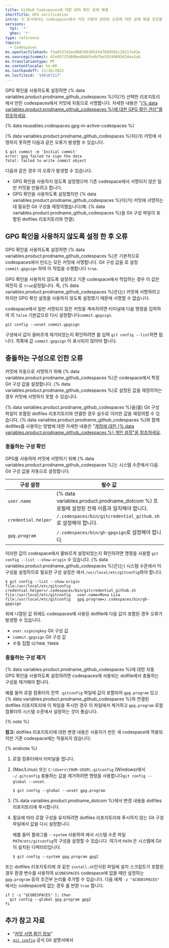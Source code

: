 ```yaml
---
title: GitHub Codespaces에 대한 GPG 확인 문제 해결
shortTitle: GPG verification
intro: 이 문서에서는 codespaces에서 커밋 서명과 관련된 오류에 대한 문제 해결 조언을 제공합니다.
versions:
  fpt: '*'
  ghec: '*'
type: reference
topics:
  - Codespaces
ms.openlocfilehash: f3a6537d1ee9087803054347689591c2b217e42e
ms.sourcegitcommit: 47e03737d09bed84dfedb7be5924d893d34ea1a8
ms.translationtype: MT
ms.contentlocale: ko-KR
ms.lasthandoff: 11/16/2022
ms.locfileid: '148167117'
---
```

GPG 확인을 사용하도록 설정하면 {% data variables.product.prodname_github_codespaces %}이(가) 선택한 리포지토리에서 만든 codespaces에서 커밋에 자동으로 서명합니다. 자세한 내용은 "[{% data variables.product.prodname_github_codespaces %}에 대한 GPG 확인 관리"를 참조하세요](/codespaces/managing-your-codespaces/managing-gpg-verification-for-github-codespaces).

{% data reusables.codespaces.gpg-in-active-codespaces %}

{% data variables.product.prodname_github_codespaces %}이(가) 커밋에 서명하지 못하면 다음과 같은 오류가 발생할 수 있습니다.

```Shell
$ git commit -m 'Initial commit'
error: gpg failed to sign the data
fatal: failed to write commit object
```

다음과 같은 경우 이 오류가 발생할 수 있습니다. 

- GPG 확인을 사용하지 않도록 설정했으며 기존 codespace에서 서명되지 않은 일반 커밋을 만들려고 합니다.
- GPG 확인을 사용하도록 설정했지만 {% data variables.product.prodname_github_codespaces %}이(가) 커밋에 서명하는 데 필요한 Git 구성을 재정의했습니다(예: {% data variables.product.prodname_github_codespaces %}을 Git 구성 파일이 포함된 dotfiles 리포지토리와 연결).

## GPG 확인을 사용하지 않도록 설정 한 후 오류

GPG 확인을 사용하도록 설정하면 {% data variables.product.prodname_github_codespaces %}은 기본적으로 codespaces에서 만드는 모든 커밋에 서명합니다. Git 구성 값을 로 설정 `commit.gpgsign` 하여 이 작업을 수행합니다 `true`.

GPG 확인을 사용하지 않도록 설정하고 기존 codespace에서 작업하는 경우 이 값은 여전히 로 `true`설정됩니다. 즉, {% data variables.product.prodname_github_codespaces %}은(는) 커밋에 서명하려고 하지만 GPG 확인 설정을 사용하지 않도록 설정했기 때문에 서명할 수 없습니다.

codespace에서 일반 서명되지 않은 커밋을 계속하려면 터미널에 다음 명령을 입력하여 의 `false` 기본값으로 다시 설정합니다`commit.gpgsign`.

```Shell{:copy}
git config --unset commit.gpgsign
```

구성에서 값이 올바르게 제거되었는지 확인하려면 를 입력 `git config --list`하면 됩니다. 목록에 값 `commit.gpgsign` 이 표시되지 않아야 합니다.

## 충돌하는 구성으로 인한 오류

커밋에 자동으로 서명하기 위해 {% data variables.product.prodname_github_codespaces %}은 codespace에서 특정 Git 구성 값을 설정합니다. {% data variables.product.prodname_github_codespaces %}로 설정된 값을 재정의하는 경우 커밋에 서명하지 못할 수 있습니다. 

{% data variables.product.prodname_github_codespaces %}을(를) Git 구성 파일이 포함된 dotfiles 리포지토리와 연결한 경우 실수로 이러한 값을 재정의할 수 있습니다. {% data variables.product.prodname_github_codespaces %}와 함께 dotfiles를 사용하는 방법에 대한 자세한 내용은 "[계정에 대한 {% data variables.product.prodname_github_codespaces %} 개인 설정"을 참조하세요](/codespaces/customizing-your-codespace/personalizing-github-codespaces-for-your-account#dotfiles).

### 충돌하는 구성 확인

GPG를 사용하여 커밋에 서명하기 위해 {% data variables.product.prodname_github_codespaces %}는 시스템 수준에서 다음 Git 구성 값을 자동으로 설정합니다.

| 구성 설정 | 필수 값 |
| --------------------- | -------------- |
| `user.name` | {% data variables.product.prodname_dotcom %} 프로필에 설정된 전체 이름과 일치해야 합니다. |
| `credential.helper` | `/.codespaces/bin/gitcredential_github.sh`로 설정해야 합니다. |
| `gpg.program` | `/.codespaces/bin/gh-gpgsign`로 설정해야 합니다. |

이러한 값이 codespace에서 올바르게 설정되었는지 확인하려면 명령을 사용할 `git config --list --show-origin` 수 있습니다. {% data variables.product.prodname_github_codespaces %}은(는) 시스템 수준에서 이 구성을 설정하므로 필요한 구성 설정은 에서 `/usr/local/etc/gitconfig`와야 합니다.

```Shell
$ git config --list --show-origin
file:/usr/local/etc/gitconfig   credential.helper=/.codespaces/bin/gitcredential_github.sh
file:/usr/local/etc/gitconfig   user.name=Mona Lisa
file:/usr/local/etc/gitconfig   gpg.program=/.codespaces/bin/gh-gpgsign
```

위에 나열된 값 외에도 codespaces에 사용된 dotfile에 다음 값이 포함된 경우 오류가 발생할 수 있습니다.

- `user.signingkey` Git 구성 값
- `commit.gpgsign` Git 구성 값
- 수동 집합 `GITHUB_TOKEN`

### 충돌하는 구성 제거

{% data variables.product.prodname_github_codespaces %}에 대한 자동 GPG 확인을 사용하도록 설정하려면 codespaces에 사용되는 dotfile에서 충돌하는 구성을 제거해야 합니다.

예를 들어 로컬 컴퓨터의 전역 `.gitconfig` 파일에 값이 포함되어 `gpg.program` 있고 {% data variables.product.prodname_github_codespaces %}와 연결된 dotfiles 리포지토리에 이 파일을 푸시한 경우 이 파일에서 제거하고 `gpg.program` 로컬 컴퓨터의 시스템 수준에서 설정하는 것이 좋습니다.

{% note %}

**참고:** dotfiles 리포지토리에 대한 변경 내용은 사용자가 만든 새 codespace에 적용되지만 기존 codespace에는 적용되지 않습니다.

{% endnote %}

1. 로컬 컴퓨터에서 터미널을 엽니다.
2. (Mac/Linux) 또는 `C:\Users\YOUR-USER\.gitconfig` (Windows)에서 `~/.gitconfig` 충돌하는 값을 제거하려면 명령을 사용합니다`git config --global --unset`.

   ```Shell
   $ git config --global --unset gpg.program
   ```
3. {% data variables.product.prodname_dotcom %}에서 변경 내용을 dotfiles 리포지토리에 푸시합니다.
4. 필요에 따라 로컬 구성을 유지하려면 dotfiles 리포지토리에 푸시하지 않는 Git 구성 파일에서 값을 다시 설정합니다. 

   예를 들어 플래그를 `--system` 사용하여 에서 시스템 수준 파일 `PATH/etc/gitconfig`의 구성을 설정할 수 있습니다. 여기서 `PATH` 은 시스템에 Git이 설치된 디렉터리입니다.
   
   ```Shell
   $ git config --system gpg.program gpg2
   ```

또는 dotfiles 리포지토리에 과 같은 `install.sh`인식된 파일에 설치 스크립트가 포함된 경우 환경 변수를 사용하여 `$CODESPACES` codespace에 없을 때만 설정하는 `gpg.program` 등의 조건부 논리를 추가할 수 있습니다. 다음 예제 `-z "$CODESPACES"` 에서는 codespace에 없는 경우 를 반환 `true` 합니다.

```Shell{:copy}
if [ -z "$CODESPACES" ]; then
  git config --global gpg.program gpg2
fi
```

## 추가 참고 자료
- “[커밋 서명 확인 정보](/authentication/managing-commit-signature-verification/about-commit-signature-verification)”
- [`git config`](https://git-scm.com/docs/git-config) 공식 Git 설명서에서
